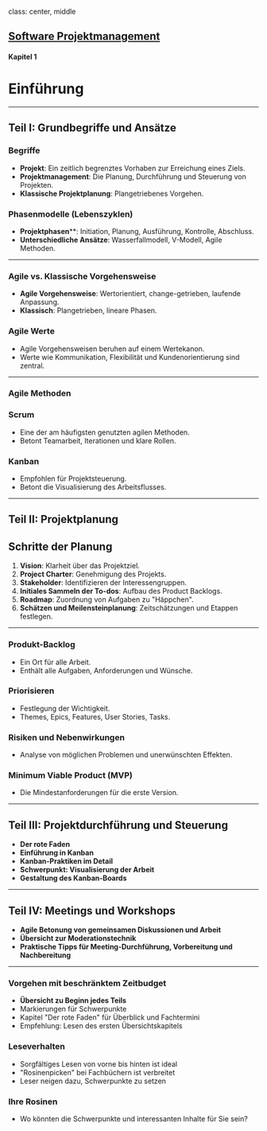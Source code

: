class: center, middle

## [Software Projektmanagement](index.html)

#### Kapitel 1

# Einführung

---

## Teil I: Grundbegriffe und Ansätze

### Begriffe
- **Projekt**: Ein zeitlich begrenztes Vorhaben zur Erreichung eines Ziels.
- **Projektmanagement**: Die Planung, Durchführung und Steuerung von Projekten.
- **Klassische Projektplanung**: Plangetriebenes Vorgehen.
### Phasenmodelle (Lebenszyklen)
- **Projektphasen****: Initiation, Planung, Ausführung, Kontrolle, Abschluss.
- **Unterschiedliche Ansätze**: Wasserfallmodell, V-Modell, Agile Methoden.
---

### Agile vs. Klassische Vorgehensweise
- **Agile Vorgehensweise**: Wertorientiert, change-getrieben, laufende Anpassung.
- **Klassisch**: Plangetrieben, lineare Phasen.

### Agile Werte
- Agile Vorgehensweisen beruhen auf einem Wertekanon.
- Werte wie Kommunikation, Flexibilität und Kundenorientierung sind zentral.
---

### Agile Methoden
### Scrum
- Eine der am häufigsten genutzten agilen Methoden.
- Betont Teamarbeit, Iterationen und klare Rollen.
### Kanban
- Empfohlen für Projektsteuerung.
- Betont die Visualisierung des Arbeitsflusses.

---



## Teil II: Projektplanung

## Schritte der Planung
1. **Vision**: Klarheit über das Projektziel.
2. **Project Charter**: Genehmigung des Projekts.
3. **Stakeholder**: Identifizieren der Interessengruppen.
4. **Initiales Sammeln der To-dos**: Aufbau des Product Backlogs.
5. **Roadmap**: Zuordnung von Aufgaben zu "Häppchen".
6. **Schätzen und Meilensteinplanung**: Zeitschätzungen und Etappen festlegen.
---

### Produkt-Backlog
- Ein Ort für alle Arbeit.
- Enthält alle Aufgaben, Anforderungen und Wünsche.
### Priorisieren
- Festlegung der Wichtigkeit.
- Themes, Epics, Features, User Stories, Tasks.
### Risiken und Nebenwirkungen
- Analyse von möglichen Problemen und unerwünschten Effekten.
### Minimum Viable Product (MVP)
- Die Mindestanforderungen für die erste Version.
---



## **Teil III: Projektdurchführung und Steuerung**

- **Der rote Faden**
- **Einführung in Kanban**
- **Kanban-Praktiken im Detail**
- **Schwerpunkt: Visualisierung der Arbeit**
- **Gestaltung des Kanban-Boards**


---

## **Teil IV: Meetings und Workshops**

- **Agile Betonung von gemeinsamen Diskussionen und Arbeit**
- **Übersicht zur Moderationstechnik**
- **Praktische Tipps für Meeting-Durchführung, Vorbereitung und Nachbereitung**

---

### **Vorgehen mit beschränktem Zeitbudget**

- **Übersicht zu Beginn jedes Teils**
- Markierungen für Schwerpunkte
- Kapitel "Der rote Faden" für Überblick und Fachtermini
- Empfehlung: Lesen des ersten Übersichtskapitels

### **Leseverhalten**

- Sorgfältiges Lesen von vorne bis hinten ist ideal
- "Rosinenpicken" bei Fachbüchern ist verbreitet
- Leser neigen dazu, Schwerpunkte zu setzen

### **Ihre Rosinen**

- Wo könnten die Schwerpunkte und interessanten Inhalte für Sie sein?
